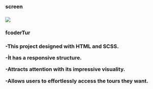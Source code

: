 <h3> screen <h3>

![](/ımg/screen.gif)

<h3> fcoderTur <h3>

-This project designed with HTML and SCSS.

-İt has a responsive structure.

-Attracts attention with its impressive visuality.

-Allows users to effortlessly access the tours they want.

